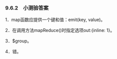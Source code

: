 ### 9.6.2　小测验答案

1．map函数应提供一个键和值：emit(key, value)。

2．在调用方法mapReduce()时指定选项out:{inline: 1}。

3．$group。

4．错。

